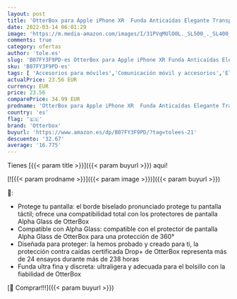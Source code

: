 ```yaml
---
layout: post
title: 'OtterBox para Apple iPhone XR  Funda Anticaídas Elegante Transparente  Symmetry Clear Series'
date: 2022-03-14 06:01:29
image: 'https://m.media-amazon.com/images/I/31PVqMUlO0L._SL500_._SL400_.jpg'
comments: true
category: ofertas
author: 'tole.es'
slug: 'B07FY3F9PD-es OtterBox para Apple iPhone XR Funda Anticaídas Elegante...'
sku: 'B07FY3F9PD-es'
tags: [ 'Accesorios para móviles','Comunicación móvil y accesorios','Electrónica','Fundas y carcasas para teléfonos móviles','apple','iphone','otterbox', ]
actualPrice: 23.56 EUR
currency: EUR
price: 23.56
comparePrice: 34.99 EUR
prodname: 'OtterBox para Apple iPhone XR  Funda Anticaídas Elegante Transparente  Symmetry Clear Series'
country: 'es'
flag: '🇪🇸'
brand: 'Otterbox'
buyurl: 'https://www.amazon.es/dp/B07FY3F9PD/?tag=tolees-21'
descuento: '32.67'
average: '16.775'
---
```


Tienes [{{< param title >}}]({{< param buyurl >}}) aqui!

[![{{< param prodname >}}]({{< param image >}})]({{< param buyurl >}})

🔎:

- Protege tu pantalla: el borde biselado pronunciado protege tu pantalla táctil; ofrece una compatibilidad total con los protectores de pantalla Alpha Glass de OtterBox
- Compatible con Alpha Glass: compatible con el protector de pantalla Alpha Glass de OtterBox para una protección de 360°
- Diseñada para proteger: la hemos probado y creado para ti, la protección contra caídas certificada Drop+ de OtterBox representa más de 24 ensayos durante más de 238 horas
- Funda ultra fina y discreta: ultraligera y adecuada para el bolsillo con la fiabilidad de OtterBox

[🛒 Comprar!!!]({{< param buyurl >}})
